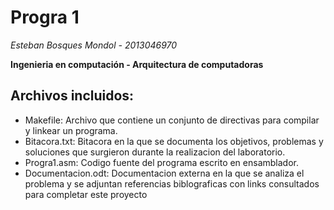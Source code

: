 # Progra 1 #

*Esteban Bosques Mondol - 2013046970*

**Ingenieria en computación - Arquitectura de computadoras**

## Archivos incluidos: ##

 * Makefile: Archivo que contiene un conjunto de directivas para compilar y linkear un programa.
 * Bitacora.txt: Bitacora en la que se documenta los objetivos, problemas y soluciones que surgieron durante la realizacion del laboratorio.
 * Progra1.asm: Codigo fuente del programa escrito en ensamblador.
 * Documentacion.odt: Documentacion externa en la que se analiza el problema y se adjuntan referencias biblograficas con links consultados para completar este proyecto
